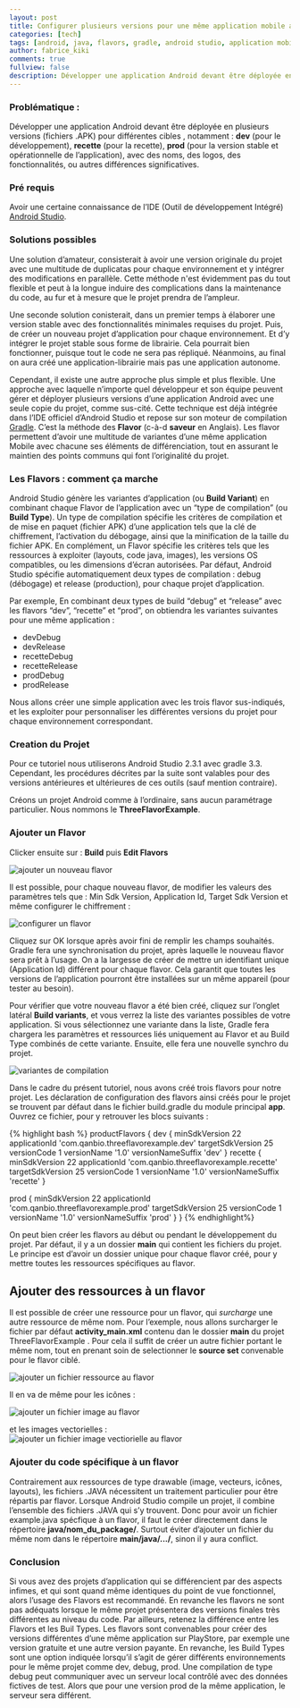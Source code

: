 ```yaml
---
layout: post
title: Configurer plusieurs versions pour une même application mobile android
categories: [tech]
tags: [android, java, flavors, gradle, android studio, application mobile, google, versionning, build type, apk, app variants, développement]
author: fabrice_kiki
comments: true
fullview: false
description: Développer une application Android devant être déployée en plusieurs versions (fichiers .APK) pour différentes cibles , notamment dev (pour le développement), recette (pour la recette), prod (pour la version stable et opérationnelle de l’application), avec des noms, des logos, des fonctionnalités, ou autres différences significatives.
---
```

### Problématique :
Développer une application Android devant être déployée en plusieurs versions (fichiers .APK) pour différentes cibles , notamment : **dev** (pour le développement), **recette** (pour la recette), **prod** (pour la version stable et opérationnelle de l’application), avec des noms, des logos, des fonctionnalités, ou autres différences significatives.

### Pré requis
Avoir une certaine connaissance de l’IDE (Outil de développement Intégré) [Android Studio](https://developer.android.com/studio/index.html).

### Solutions possibles
Une solution d’amateur, consisterait à avoir une version originale du projet avec une multitude de duplicatas pour chaque environnement et y intégrer des modifications en parallèle. Cette méthode n'est évidemment pas du tout flexible et peut à la longue induire des complications dans la maintenance du code, au fur et à mesure que le projet prendra de l’ampleur.

Une seconde solution conisterait, dans un premier temps à élaborer une version stable avec des fonctionnalités minimales requises du projet. Puis, de créer un nouveau projet d’application pour chaque environnement. Et d’y intégrer le projet stable sous forme de librairie. Cela pourrait bien fonctionner, puisque tout le code ne sera pas répliqué. Néanmoins, au final on aura créé une application-librairie mais pas une application autonome.

Cependant, il existe une autre approche plus simple et plus flexible. Une approche avec laquelle n’importe quel développeur et son équipe peuvent gérer et déployer plusieurs versions d’une application Android avec une seule copie du projet, comme sus-cité. Cette technique est déjà intégrée dans l’IDE officiel d’Android Studio et repose sur son moteur de compilation [Gradle](https://gradle.org/). C’est la méthode des **Flavor** (c-à-d __saveur__ en Anglais). Les flavor permettent d’avoir une multitude de variantes d’une même application Mobile avec chacune ses éléments de différenciation, tout en assurant le maintien des points communs qui font l’originalité du projet. 

### Les Flavors : comment ça marche

Android Studio génère les variantes d’application (ou **Build Variant**) en combinant  chaque Flavor de l’application avec un “type de compilation” (ou **Build Type**).
Un type de compilation spécifie les critères de compilation et de mise en paquet (fichier APK) d’une application tels que la clé de chiffrement, l’activation du débogage, ainsi que la minification de la taille du fichier APK.  En complément, un Flavor spécifie les critères tels que les ressources à exploiter (layouts, code java, images), les versions OS compatibles, ou  les dimensions d’écran autorisées. Par défaut, Android Studio spécifie automatiquement deux types de compilation : debug (débogage) et release (production), pour chaque projet d’application.

Par exemple, En combinant deux types de build “debug”  et “release” avec les flavors “dev”, “recette” et “prod”, on obtiendra les variantes suivantes pour une même application :

* devDebug
* devRelease
* recetteDebug
* recetteRelease
* prodDebug
* prodRelease

Nous allons créer une simple application avec les trois flavor sus-indiqués, et les exploiter pour personnaliser les différentes versions du projet pour chaque environnement correspondant.
 
### Creation du Projet
Pour ce tutoriel nous utiliserons Android Studio 2.3.1 avec gradle 3.3. Cependant, les procédures décrites par la suite sont valables pour des versions antérieures et ultérieures de ces outils (sauf mention contraire).

Créons un projet Android comme à l’ordinaire, sans aucun paramétrage particulier. Nous nommons le __ThreeFlavorExample__.


### Ajouter un Flavor
Clicker ensuite sur : **Build** puis **Edit Flavors**

![ajouter un nouveau flavor](../../../../assets/media/2017-05-18-configurer-plusieurs-versions-pour-une-meme-application-mobile-android/add_new_flavor.png "ajouter un noouveau flavor")


Il est possible, pour chaque nouveau flavor, de modifier les valeurs des paramètres tels que : Min Sdk Version, Application Id, Target Sdk Version et même configurer le chiffrement :

![configurer un flavor](../../../../assets/media/2017-05-18-configurer-plusieurs-versions-pour-une-meme-application-mobile-android/add_new_flavor_details.png "configurer un flavor")

Cliquez sur OK lorsque après avoir fini de remplir les champs souhaités. Gradle fera une synchronisation du projet, après laquelle le nouveau flavor sera prêt à l’usage. On a la largesse de créer de mettre un identifiant unique (Application Id) différent pour chaque flavor. Cela garantit que toutes les versions de l’application pourront être installées sur un même appareil (pour tester au besoin).


Pour vérifier que votre nouveau flavor a été bien créé, cliquez sur l’onglet latéral **Build variants**, et vous verrez la liste des variantes possibles de votre application. Si vous sélectionnez une variante dans la liste, Gradle fera chargera les paramètres et ressources liés uniquement au Flavor et au Build Type combinés de cette variante. Ensuite, elle fera une nouvelle synchro du projet.

![variantes de compilation](../../../../assets/media/2017-05-18-configurer-plusieurs-versions-pour-une-meme-application-mobile-android/display_flavors_window.png "variantes de compilation")


Dans le cadre du présent tutoriel, nous avons créé trois flavors pour notre projet. Les déclaration de  configuration des flavors ainsi créés pour le projet se trouvent par défaut dans le fichier build.gradle du module principal __app__. Ouvrez ce fichier, pour y retrouver les blocs suivants :

{% highlight bash %}
productFlavors {
   dev {
       minSdkVersion 22
       applicationId 'com.qanbio.threeflavorexample.dev'
       targetSdkVersion 25
       versionCode 1
       versionName '1.0'
       versionNameSuffix 'dev'
   }
       recette {
       minSdkVersion 22
       applicationId 'com.qanbio.threeflavorexample.recette'
       targetSdkVersion 25
       versionCode 1
       versionName '1.0'
       versionNameSuffix 'recette'
   }

   prod {
       minSdkVersion 22
       applicationId 'com.qanbio.threeflavorexample.prod'
       targetSdkVersion 25
       versionCode 1
       versionName '1.0'
       versionNameSuffix 'prod'
   }
}
{% endhighlight%}


On peut bien créer les flavors au début ou pendant le développement du projet. 
Par défaut, il y a un dossier **main** qui contient les fichiers du projet. Le principe est d’avoir un dossier unique pour chaque flavor créé, pour  y mettre toutes les ressources spécifiques au flavor.


## Ajouter des ressources à un flavor
Il est possible de créer une ressource pour un flavor, qui *surcharge* une autre ressource de même nom. Pour l’exemple, nous allons surcharger le fichier par défaut __activity_main.xml__  contenu dan le dossier  __main__ du projet ThreeFlavorExample . Pour cela il suffit de créer un autre fichier portant le même nom, tout en prenant soin de selectionner le **source set** convenable pour le flavor ciblé.

![ajouter un fichier ressource au flavor](../../../../assets/media/2017-05-18-configurer-plusieurs-versions-pour-une-meme-application-mobile-android/add_flavor_resource.png "ajouter un fichier ressource au flavor")

Il en va de même pour les icônes :

![ajouter un fichier image  au flavor](../../../../assets/media/2017-05-18-configurer-plusieurs-versions-pour-une-meme-application-mobile-android/add_flavor_resource_image.png "ajouter un fichier image au flavor")

et les images vectorielles :     
![ajouter un fichier image vectiorielle  au flavor](../../../../assets/media/2017-05-18-configurer-plusieurs-versions-pour-une-meme-application-mobile-android/separate_flavor_resources_drawable.png "ajouter un fichier image vectorielle au flavor")


### Ajouter du code spécifique à un flavor
Contrairement aux ressources de type drawable (image, vecteurs, icônes, layouts), les fichiers .JAVA nécessitent un traitement particulier pour être répartis par flavor. Lorsque Android Studio compile un projet, il combine l’ensemble des fichiers .JAVA qui s’y trouvent. Donc pour avoir un fichier example.java spécfique à un flavor, il faut le créer directement dans le répertoire **java/nom_du_package/**. Surtout éviter d’ajouter un fichier du même nom dans le répertoire **main/java/.../**, sinon il y aura conflict.


### Conclusion 
Si vous avez des projets d’application qui se différencient par des aspects infimes, et qui sont quand même identiques du point de vue fonctionnel, alors l’usage des Flavors est recommandé. En revanche les flavors ne sont pas adéquats lorsque le même projet présentera des versions finales très différentes au niveau du code.
Par ailleurs, retenez la différence entre les Flavors et les Buil Types. Les flavors sont convenables pour créer des versions différentes d’une même application sur PlayStore, par exemple une version gratuite et une autre version payante. En revanche, les Build Types sont une option indiquée lorsqu’il s’agit de gérer différents environnements pour le même projet comme dev, debug, prod. Une compilation de type debug peut communiquer avec un serveur local contrôlé avec des données fictives de test. Alors que pour une version prod de la même application, le serveur sera différent.

